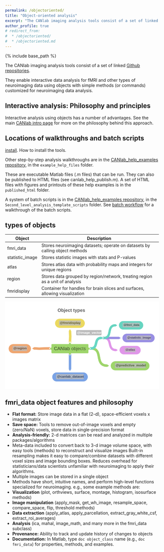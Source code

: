 ```yaml
---
permalink: /objectoriented/
title: "Object-oriented analysis"
excerpt: "The CANlab imaging analysis tools consist of a set of linked Github repositories. This site serves as the point of entry for using these tools."
author_profile: true
# redirect_from:
#  * /objectoriented/
#  * /objectoriented.md
---
```

{% include base_path %}

The CANlab imaging analysis tools consist of a set of linked [Github repositories](/repositories.md).

They enable interactive data analysis for fMRI and other types of neuroimaging data using objects with simple methods (or commands) customized for neuroimaging data analysis.

## Interactive analysis: Philosophy and principles

Interactive analysis using objects has a number of advantages. See the main [CANlab intro page](/) for more on the philosophy behind this approach.

## Locations of walkthroughs and batch scripts

[install](canlab_help_1_installing_tools.html). How to install the tools.

Other step-by-step analysis walkthroughs are in the [CANlab_help_examples repository](https://github.com/canlab/CANlab_help_examples), in the `example_help_files` folder.

These are executable Matlab files (.m files) that can be run. They can also be published to HTML files (see canlab_help_publish.m). A set of HTML files with figures and printouts of these help examples is in the `published_html` folder.

A system of batch scripts is in the [CANlab_help_examples repository](https://github.com/canlab/CANlab_help_examples), in the `Second_level_analysis_template_scripts` folder. See [batch workflow](canlab_second_level_batch_scripts.html) for a walkthrough of the batch scripts.


## types of objects

| Object            | Description                                                                 |
| --------          | --------------------------------------------------------------------------- |
| fmri_data         | Stores neuroimaging datasets; operate on datasets by calling object methods |
| statistic_image   | Stores statistic images with stats and P-values                             |
| atlas             | Stores atlas data with probability maps and integers for unique regions     |
| region            | Stores data grouped by region/network, treating region as a unit of analysis|
| fmridisplay       | Container for handles for brain slices and surfaces, allowing visualization |

![object types flowchart image](/images/CANlab_object_types_flowchart.png)

## fmri_data object features and philosophy

  * **Flat format:** Store image data in a flat (2-d), space-efficient voxels x images matrix
  * **Save space:** Tools to remove out-of-image voxels and empty (zero/NaN) voxels, store data in single-precision format
  * **Analysis-friendly:** 2-d matrices can be read and analyzed in multiple packages/algorithms
  * Meta-data included to convert back to 3-d image volume space,
    with easy tools (methods) to reconstruct and visualize images
    Built-in resampling makes it easy to compare/combine datasets with different voxel sizes and image bounding boxes. Reduces overhead for statisticians/data scientists unfamiliar with neuroimaging to apply their algorithms.
  * Multiple images can be stored in a single object
  * Methods have short, intuitive names, and perform high-level functions specialized for neuroimaging. e.g., some example methods are:
  * **Visualization** (plot, orthviews, surface, montage, histogram, isosurface methods)
  * **Image manipulation** (apply_mask, get_wh_image, resample_space, compare_space, flip, threshold methods)
  * **Data extraction** (apply_atlas, apply_parcellation, extract_gray_white_csf, extract_roi_averages)
  * **Analysis** (ica, mahal, image_math, and many more in the fmri_data subclass)
  * **Provenance:** Ability to track and update history of changes to objects
  * **Documentation:** In Matlab, type `doc object_class` name (e.g., `doc fmri_data`) for properties, methods, and examples.  
